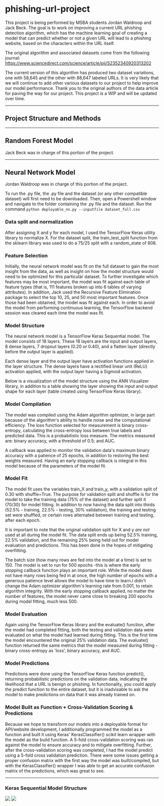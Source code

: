 # phishing-url-project
This project is being performed by MSBA students Jordan Waldroop and Jack Beck.
The goal is to work on improving a current URL phishing detection algorithm, which has the machine learning goal of creating a model that can predict whether or not a given URL will lead to a phishing website, based on the characters within the URL itself.

The original algorithm and associated datasets come from the following journal: https://www.sciencedirect.com/science/article/pii/S2352340920313202

The current version of this algorithm has produced two dataset variations, one with 58,645 and the other with 88,647 labeled URLs.
It is very likely that we will continue to add other various datasets to our project to help improve our model performance.
Thank you to the original authors of the data article for paving the way for our project.
This project is a WIP and will be updated over time.  

---

## Project Structure and Methods

---

## Random Forest Model

Jack Beck was in charge of this portion of the project.


---

## Neural Network Model

Jordan Waldroop was in charge of this portion of the project.


To run the .py file, the .py file and the dataset (or any other compatible dataset) will first need to be downloaded. Then, open a Powershell window and navigate to the folder containing the .py file and the dataset. Run the command ```python deployable_nn.py --inputfile dataset_full.csv ```

### Data split and normalization
After assigning X and y for each model, I used the TensorFlow Keras utility library to normalize X. For the dataset split, the train_test_split function from the sklearn library was used to do a 75/25 split with a random_state of 808.

### Feature Selection
Initially, the neural network model was fit on the full dataset to gain the most insight from the data, as well as insight on how the model structure would need to be optimized for this particular dataset. To further investigate which features may be most important, the model was fit against each table of feature types (that is, 111 features broken up into 6 tables of varying attributes). In addition, Jack used the Recursive Feature Elimination package to select the top 10, 25, and 50 most important features. Once those had been obtained, the model was fit against each. In order to avoid the model from performing continuous learning, the TensorFlow backend session was cleared each time the model was fit.

### Model Structure
The neural network model is a TensorFlow Keras Sequential model. The model consists of 18 layers. These 18 layers are the input and output layers, 8 dense layers, 7 dropout layers (0.20 or 0.40), and a flatten layer (directly before the output layer is applied).

Each dense layer and the output layer have activation functions applied in the layer structure. The dense layers have a rectified linear unit (ReLU) activation applied, with the output layer having a Sigmoid activation.

Below is a visualization of the model structure using the ANN Visualizer library, in addition to a table showing the layer showing the input and output shape for each layer (table created using TensorFlow Keras library).

### Model Compilation
The model was compiled using the Adam algorithm optimizer, in large part because of the algorithm's ability to handle noise and the computational efficiency. The loss function selected for measurement is binary cross-entropy, calculating the cross-entropy loss between true labels and predicted data. This is a probabilistic loss measure. The metrics measured are: binary accuracy, with a threshold of 0.5; and AUC.

A callback was applied to monitor the validation data's maximum binary accuracy with a patience of 25 epochs, in addition to restoring the best weights measured. Having an early stopping callback is integral in this model because of the parameters of the model fit.

### Model Fit
The model fit uses the variables train_X and train_y, with a validation split of 0.30 with shuffle=True. The purpose for validation split and shuffle is for the model to take the training data (75% of the dataset) and further split it (70/30) for model fitting. In addition to now having the data split into thirds (52.5% - training, 22.5% - testing, 30% validation), the training and testing set were shuffled, or certain rows alternated between training and testing, after each epoch.

It is important to note that the original validation split for X and y *are not* used at all during the model fit. The data split ends up being 52.5% training, 22.5% validation, and the remaining 25% being held out for model evaluation and predictions. This has been done in the hopes of mitigating overfitting.

The batch size (how many rows are fed into the model at a time) is set to 150. The model is set to run for 500 epochs -this is where the early stopping callback function plays an important role. While the model does not have many rows being fed in at once, the high number of epochs with a generous patience level allows the model to have time to learn.I didn't change the Adam optimizer algorithm's learning rate from 0.001, to retain algorithm integrity. With the early stopping callback applied, no matter the number of features, the model never came close to breaking 200 epochs during model fitting, much less 500.

### Model Evaluation
Again using the TensorFlow Keras library and the evaluate() function, after the model had completed fitting, both the testing and validation data were evaluated on what the model had learned during fitting. This is the first time the model encountered the original 25% validation data. The evaluate() function returned the same metrics that the model measured during fitting - binary cross-entropy as 'loss', binary accuracy, and AUC.

### Model Predictions
Predictions were done using the TensorFlow Keras function predict(), returning probabilistic predictions on the validation data, indicating the likelihood that a URL is benign or phishing. In functionality, you could apply the predict function to the entire dataset, but it is inadvisable to ask the model to make predictions on data that it was already trained on.

### Model Built as Function + Cross-Validation Scoring & Predictions
Because we hope to transform our models into a deployable format for API/website development, I additionally programmed the model as a function and built it using Keras' KerasClassifier() scikit learn wrapper with the model as the build function. A 5-fold cross-validation scoring was ran against the model to ensure accuracy and to mitigate overfitting. Further, after the cross-validation scoring was completed, I had the model predict using a 5-fold cross validation prediction. There were some issues getting a proper confusion matrix with the first way the model was built/compiled, but with the KerasClassifier() wrapper I was able to get an accurate confusion matrix of the predictions, which was great to see.


---

### Keras Sequential Model Structure

<img src="model_structure_2.png?raw=true"/>

<img src="model_structure_1.png?raw=true"/>
